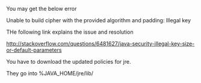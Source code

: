 You may get the below error

Unable to build cipher with the provided algorithm and padding: Illegal key

THe following link explains the issue and resolution

http://stackoverflow.com/questions/6481627/java-security-illegal-key-size-or-default-parameters

You have to download the updated policies for jre.

They go into %JAVA_HOME/jre/lib/


